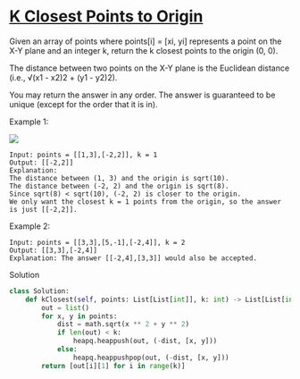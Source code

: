 # [K Closest Points to Origin](https://leetcode.com/problems/k-closest-points-to-origin/description/)

Given an array of points where points[i] = [xi, yi] represents a point on the X-Y plane and an integer k, return the 
k closest points to the origin (0, 0).

The distance between two points on the X-Y plane is the Euclidean distance (i.e., √(x1 - x2)2 + (y1 - y2)2).

You may return the answer in any order. The answer is guaranteed to be unique (except for the order that it is in).

Example 1:

![](https://assets.leetcode.com/uploads/2021/03/03/closestplane1.jpg)

```
Input: points = [[1,3],[-2,2]], k = 1
Output: [[-2,2]]
Explanation:
The distance between (1, 3) and the origin is sqrt(10).
The distance between (-2, 2) and the origin is sqrt(8).
Since sqrt(8) < sqrt(10), (-2, 2) is closer to the origin.
We only want the closest k = 1 points from the origin, so the answer is just [[-2,2]].
```
Example 2:
```
Input: points = [[3,3],[5,-1],[-2,4]], k = 2
Output: [[3,3],[-2,4]]
Explanation: The answer [[-2,4],[3,3]] would also be accepted.
```
Solution
```python
class Solution:
    def kClosest(self, points: List[List[int]], k: int) -> List[List[int]]:
        out = list()
        for x, y in points:
            dist = math.sqrt(x ** 2 + y ** 2)
            if len(out) < k:
                heapq.heappush(out, (-dist, [x, y]))
            else:
                heapq.heappushpop(out, (-dist, [x, y]))
        return [out[i][1] for i in range(k)]
```
